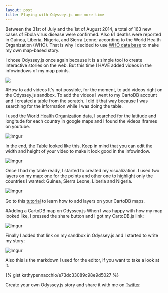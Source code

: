 ```yaml
---
layout: post
title: Playing with Odyssey.js one more time
---
```


Between the 31st of July and the 1st of August 2014, a total of 163 new cases of Ebola virus disease were confirmed.  Also 61 deaths were reported in Guinea, Liberia, Nigeria, and Sierra Leone; according to the World Health Organization (WHO). That is why I decided to use [WHO data base](http://www.who.int/csr/disease/ebola/evd-outbreak.jpg) to make my own map-based story. 

<!-- more -->

I chose Odyssey.js once again because it is a simple tool to create interactive stories on the web. But this time I HAVE added videos in the infowindows of my map points. 

<a href="http://bl.ocks.org/anonymous/raw/4fd3da7d10fc11fb1caf"><img src="http://imgur.com/GH1zG2l.png"></a>

#How to add videos
It's not possible, for the moment, to add videos right on the Odyssey.js sandbox. To add the videos I went to my CartoDB account and I created a table from the scratch. I did it that way because I was searching for the information while I was doing the table. 

I used the [World Health Organization](http://www.who.int/) data, I searched for the latitude and longitude for each country in google maps and I found the videos iframes on youtube. 

![Imgur](http://i.imgur.com/V6ofHS4.png)

In the end, the [Table](https://kathy.cartodb.com/tables/ebola_data/public) looked like this. Keep in mind that you can edit the width and height of your video to make it look good in the infowindow.

![Imgur](http://i.imgur.com/N4YLPf3.png)

Once I had my table ready, I started to created my visualization. I used two layers on my map: one for the points and other one to highlight only the countries I wanted: Guinea, Sierra Leone, Liberia and Nigeria. 

![Imgur](http://i.imgur.com/xzxOxP3.png)

Go to this [tutorial](http://docs.cartodb.com/tutorials/multilayer_overview.html) to learn how to add layers on your CartoDB maps. 


#Adding a CartoDB map on Odyssey.js
When I was happy with how my map looked like, I pressed the share button and I got my CartoDB.js link: 

![Imgur](http://i.imgur.com/gW6Vbcg.png)

Finally I added that link on my sandbox in Odyssey.js and I started to write my story:

![Imgur](http://i.imgur.com/1eCKOZu.png)

Also this is the markdown I used for the editor, if you want to take a look at it. 

{% gist kathypennacchio/e73dc33089c98e9d5027 %}


Create your own Odyssey.js story and share it with me on [Twitter](https://twitter.com/KathyPennacchio)
